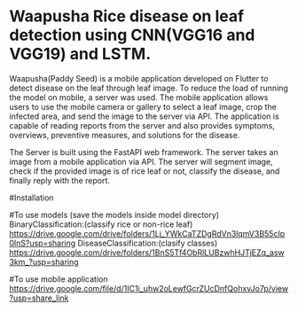# Waapusha Rice disease on leaf detection using CNN(VGG16 and VGG19) and LSTM.
Waapusha(Paddy Seed) is a mobile application developed on Flutter to detect disease on the leaf through leaf image. To reduce the load of running the model on mobile, a server was used. The mobile application allows users to use the mobile camera or gallery to select a leaf image, crop the infected area, and send the image to the server via API. The application is capable of reading reports from the server and also provides symptoms, overviews, preventive measures, and solutions for the disease. 

The Server is built using the FastAPI web framework. The server takes an image from a mobile application via API. The server will segment image, check if the provided image is of rice leaf or not, classify the disease, and finally reply with the report.

#Installation

#To use models (save the models inside model directory)
BinaryClassification:(classify rice or non-rice leaf)
https://drive.google.com/drive/folders/1Lj_YWkCaTZDgRdVn3lqmV3B55cIp0lnS?usp=sharing
DiseaseClassification:(clasify classes)
https://drive.google.com/drive/folders/1BnS5Tf4ObRlLUBzwhHJTjEZq_asw3km_?usp=sharing

#To use mobile application
https://drive.google.com/file/d/1IC1i_uhw2oLewfGcrZUcDnfQohxvJo7p/view?usp=share_link
